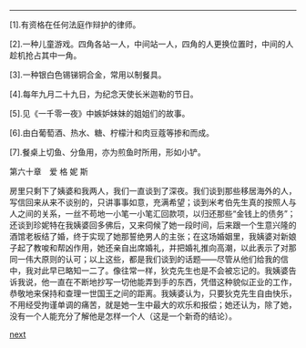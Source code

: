 
* * *

[1].有资格在任何法庭作辩护的律师。

[2].一种儿童游戏。四角各站一人，中间站一人，四角的人更换位置时，中间的人趁机抢占其中一角。

[3].一种银白色锡锑铜合金，常用以制餐具。

[4].每年九月二十九日，为纪念天使长米迦勒的节日。

[5].见《一千零一夜》中嫉妒妹妹的姐姐们的故事。

[6].由白葡萄酒、热水、糖、柠檬汁和肉豆蔻等掺和而成。

[7].餐桌上切鱼、分鱼用，亦为煎鱼时所用，形如小铲。

第六十章　爱 格 妮 斯

房里只剩下了姨婆和我两人，我们一直谈到了深夜。我们谈到那些移居海外的人，写信回来从来不谈别的，只讲事事如意，充满希望；谈到米考伯先生真的按照人与人之间的关系，一丝不苟地一小笔一小笔汇回款项，以归还那些“金钱上的债务”；还谈到珍妮特在我姨婆回多佛后，又来伺候了她一段时间，后来跟一个生意兴隆的酒馆老板结了婚，终于实现了她那誓绝男人的主张；在这场婚姻里，我姨婆对新娘子起了教唆和帮凶作用，她还亲自出席婚礼，并把婚礼推向高潮，以此表示了对那同一伟大原则的认可；以上这些，都是我们谈到的话题——尽管从他们给我的信中，我对此早已略知一二了。像往常一样，狄克先生也是不会被忘记的。我姨婆告诉我说，他一直在不断地抄写一切他能弄到手的东西，凭借这种貌似正业的工作，恭敬地来保持和查理一世国王之间的距离。我姨婆认为，只要狄克先生自由快乐，不用经受拘谨单调的痛苦，就是她一生中最大的欢乐和报偿；她还认为，除了她，没有一个人能充分了解他是怎样一个人（这是一个新奇的结论）。

[next](page738.md)